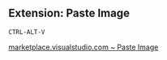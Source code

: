 ## Extension: Paste Image

`CTRL-ALT-V`

[marketplace.visualstudio.com ~ Paste Image](https://marketplace.visualstudio.com/items?itemName=mushan.vscode-paste-image)
